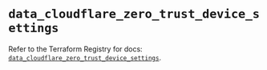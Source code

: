 # `data_cloudflare_zero_trust_device_settings`

Refer to the Terraform Registry for docs: [`data_cloudflare_zero_trust_device_settings`](https://registry.terraform.io/providers/cloudflare/cloudflare/5.8.2/docs/data-sources/zero_trust_device_settings).
